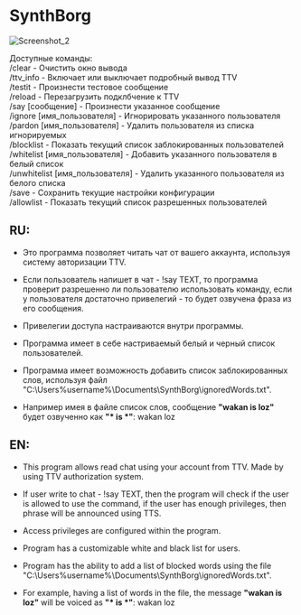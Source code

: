 # SynthBorg

![Screenshot_2](https://github.com/Dark-V/SynthBorg/assets/58254635/233a8b89-97dc-43a9-8b3b-ab39a68d17ba)

Доступные команды: <br/>
/clear - Очистить окно вывода <br/>
/ttv_info - Включает или выключает подробный вывод TTV <br/>
/testit - Произнести тестовое сообщение <br/>
/reload - Перезагрузить подклбчение к TTV <br/>
/say [сообщение] - Произнести указанное сообщение <br/>
/ignore [имя_пользователя] - Игнорировать указанного пользователя <br/>
/pardon [имя_пользователя] - Удалить пользователя из списка игнорируемых <br/>
/blocklist - Показать текущий список заблокированных пользователей <br/>
/whitelist [имя_пользователя] - Добавить указанного пользователя в белый список <br/>
/unwhitelist [имя_пользователя] - Удалить указанного пользователя из белого списка <br/>
/save - Сохранить текущие настройки конфигурации <br/>
/allowlist - Показать текущий список разрешенных пользователей <br/>

## RU:
- Это программа позволяет читать чат от вашего аккаунта, используя систему авторизации TTV.
- Если пользователь напишет в чат - !say TEXT, то программа проверит разрешенно ли пользователю использовать команду, если у пользователя достаточно привелегий - то будет озвучена фраза из его сообщения.

- Привелегии доступа настраиваются внутри программы.
- Программа имеет в себе настриваемый белый и черный список пользователей.
- Программа имеет возможность добавить список заблокированных слов, используя файл "C:\Users\%username%\Documents\SynthBorg\ignoredWords.txt".
- Например имея в файле список слов, сообщение 	**"wakan is loz"** будет озвученно как 	**"\* is \*"**:
  wakan
  loz

## EN:
- This program allows read chat using your account from TTV. Made by using TTV authorization system.
- If user write to chat - !say TEXT, then the program will check if the user is allowed to use the command, if the user has enough privileges, then phrase will be announced using TTS.

- Access privileges are configured within the program.
- Program has a customizable white and black list for users.
- Program has the ability to add a list of blocked words using the file "C:\Users\%username%\Documents\SynthBorg\ignoredWords.txt".
- For example, having a list of words in the file, the message 	**"wakan is loz"** will be voiced as 	**"\* is \*"**:
   wakan
   loz
